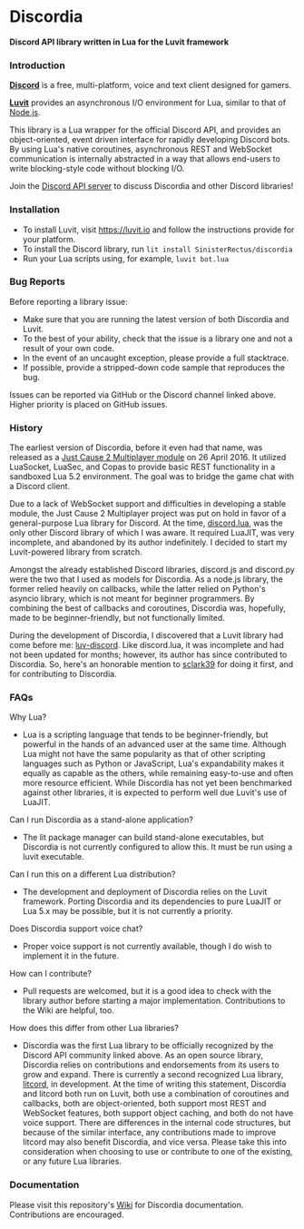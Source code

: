 # Discordia

**Discord API library written in Lua for the Luvit framework**

### Introduction

**[Discord](https://discordapp.com/)** is a free, multi-platform, voice and text client designed for gamers.

**[Luvit](https://luvit.io)** provides an asynchronous I/O environment for Lua, similar to that of [Node.js](https://nodejs.org/en/).

This library is a Lua wrapper for the official Discord API, and provides an object-oriented, event driven interface for rapidly developing Discord bots. By using Lua's native coroutines, asynchronous REST and WebSocket communication is internally abstracted in a way that allows end-users to write blocking-style code without blocking I/O.

Join the [Discord API server](https://discord.gg/0SBTUU1wZTWVpm07) to discuss Discordia and other Discord libraries!

### Installation

- To install Luvit, visit https://luvit.io and follow the instructions provide for your platform.
- To install the Discord library, run `lit install SinisterRectus/discordia`
- Run your Lua scripts using, for example, `luvit bot.lua`

### Bug Reports

Before reporting a library issue:
 - Make sure that you are running the latest version of both Discordia and Luvit.
 - To the best of your ability, check that the issue is a library one and not a result of your own code.
 - In the event of an uncaught exception, please provide a full stacktrace.
 - If possible, provide a stripped-down code sample that reproduces the bug.

Issues can be reported via GitHub or the Discord channel linked above. Higher priority is placed on GitHub issues.

### History

The earliest version of Discordia, before it even had that name, was released as a [Just Cause 2 Multiplayer module](https://www.jc-mp.com/forums/index.php/topic,5936.0.html) on 26 April 2016. It utilized LuaSocket, LuaSec, and Copas to provide basic REST functionality in a sandboxed Lua 5.2 environment. The goal was to bridge the game chat with a Discord client.

Due to a lack of WebSocket support and difficulties in developing a stable module, the Just Cause 2 Multiplayer project was put on hold in favor of a general-purpose Lua library for Discord. At the time, [discord.lua](https://github.com/VideahGams/discord.lua), was the only other Discord library of which I was aware. It required LuaJIT, was very incomplete, and abandoned by its author indefinitely. I decided to start my Luvit-powered library from scratch.

Amongst the already established Discord libraries, discord.js and discord.py were the two that I used as models for Discordia. As a node.js library, the former relied heavily on callbacks, while the latter relied on Python's asyncio library, which is not meant for beginner programmers. By combining the best of callbacks and coroutines, Discordia was, hopefully, made to be beginner-friendly, but not functionally limited.

During the development of Discordia, I discovered that a Luvit library had come before me: [luv-discord](https://github.com/sclark39/luv-discord). Like discord.lua, it was incomplete and had not been updated for months; however, its author has since contributed to Discordia. So, here's an honorable mention to [sclark39](https://github.com/sclark39) for doing it first, and for contributing to Discordia.

### FAQs

Why Lua?
- Lua is a scripting language that tends to be beginner-friendly, but powerful in the hands of an advanced user at the same time. Although Lua might not have the same popularity as that of other scripting languages such as Python or JavaScript, Lua's expandability makes it equally as capable as the others, while remaining easy-to-use and often more resource efficient. While Discordia has not yet been benchmarked against other libraries, it is expected to perform well due Luvit's use of LuaJIT.

Can I run Discordia as a stand-alone application?
- The lit package manager can build stand-alone executables, but Discordia is not currently configured to allow this. It must be run using a luvit executable.

Can I run this on a different Lua distribution?
- The development and deployment of Discordia relies on the Luvit framework. Porting Discordia and its dependencies to pure LuaJIT or Lua 5.x may be possible, but it is not currently a priority.

Does Discordia support voice chat?
- Proper voice support is not currently available, though I do wish to implement it in the future.

How can I contribute?
- Pull requests are welcomed, but it is a good idea to check with the library author before starting a major implementation. Contributions to the Wiki are helpful, too.

How does this differ from other Lua libraries?
- Discordia was the first Lua library to be officially recognized by the Discord API community linked above. As an open source library, Discordia relies on contributions and endorsements from its users to grow and expand. There is currently a second recognized Lua library, [litcord](https://github.com/satom99/litcord), in development. At the time of writing this statement, Discordia and litcord both run on Luvit, both use a combination of coroutines and callbacks, both are object-oriented, both support most REST and WebSocket features, both support object caching, and both do not have voice support. There are differences in the internal code structures, but because of the similar interface, any contributions made to improve litcord may also benefit Discordia, and vice versa. Please take this into consideration when choosing to use or contribute to one of the existing, or any future Lua libraries.

### Documentation

Please visit this repository's [Wiki](https://github.com/SinisterRectus/Discordia/wiki) for Discordia documentation. Contributions are encouraged.
